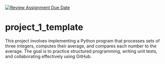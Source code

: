 [![Review Assignment Due Date](https://classroom.github.com/assets/deadline-readme-button-22041afd0340ce965d47ae6ef1cefeee28c7c493a6346c4f15d667ab976d596c.svg)](https://classroom.github.com/a/i1zovBe5)
# project_1_template
This project involves implementing a Python program that processes sets of three integers, computes their average, and compares each number to the average. The goal is to practice structured programming, writing unit tests, and collaborating effectively using GitHub.
